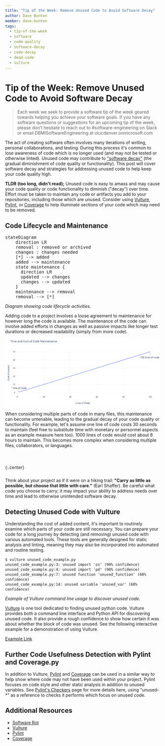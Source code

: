```yaml
---
title: "Tip of the Week: Remove Unused Code to Avoid Software Decay"
author: Dave Bunten
member: dave-bunten
tags:
  - tip-of-the-week
  - software
  - code-quality
  - software-decay
  - code-decay
  - dead-code
  - vulture
---
```


# Tip of the Week: Remove Unused Code to Avoid Software Decay

> Each week we seek to provide a software tip of the week geared towards helping you achieve your software goals. If you have any software questions or suggestions for an upcoming tip of the week, please don’t hesitate to reach out to #software-engineering on Slack or email DBMISoftwareEngineering at olucdenver.onmicrosoft.com

The act of creating software often involves many iterations of writing, personal collaborations, and testing. During this process it's common to lose awareness of code which is no longer used (and may not be tested or otherwise linted). Unused code may contribute to ["software decay"](https://en.wikipedia.org/wiki/Software_rot) (the gradual diminishment of code quality or functionality). This post will cover software decay and strategies for addressing unused code to help keep your code quality high.

__TLDR (too long, didn't read);__
Unused code is easy to amass and may cause your code quality or code functionality to diminish ("decay") over time. Effort must be taken to maintain any code or artifacts you add to your repositories, including those which are unused. Consider using [Vulture](https://github.com/jendrikseipp/vulture), [Pylint](https://pylint.pycqa.org/), or [Coverage](https://coverage.readthedocs.io/) to help illuminate sections of your code which may need to be removed.

## Code Lifecycle and Maintenance

<pre class="mermaid">
stateDiagram
    direction LR
    removal : removed or archived
    changes : changes needed
    [*] --> added
    added --> maintenance
    state maintenance {
      direction LR
      updated --> changes
      changes --> updated
    }
    maintenance --> removal
    removal --> [*]
</pre>
<script type="module">
  import mermaid from 'https://unpkg.com/mermaid@9/dist/mermaid.esm.min.mjs';
  mermaid.initialize({ startOnLoad: true });
</script>
_Diagram showing code lifecycle activities._

Adding code to a project involves a loose agreement to maintenance for however long the code is available. The maintenance of the code can involve added efforts in changes as well as passive impacts like longer test durations or decreased readability (simply from more code).

![](../images/time-and-cost-code-maintenance-chart.png)

When considering multiple parts of code in many files, this maintenance can become untenable, leading to the gradual decay of your code quality or functionality. For example, let's assume one line of code costs 30 seconds to maintain (feel free to substitute time with monetary or personnel aspects as an example measure here too). 1000 lines of code would cost about 8 hours to maintain. This becomes more complex when considering multiple files, collaborators, or languages.

<i class="fas fa-hiking" style="font-size:4em;"></i>
{:.center}

Think about your project as if it were on a hiking trail: __"Carry as little as possible, but choose that little with care."__ (Earl Shaffer). Be careful what code you choose to carry; it may impact your ability to address needs over time and lead to otherwise unintended software decay.

<i class="fas fa-hiking" style="font-size:4em;"></i>

## Detecting Unused Code with Vulture

Understanding the cost of added content, it's important to routinely examine which parts of your code are still necessary. You can prepare your code for a long journey by detecting (and removing) unused code with various automated tools. These tools are generally designed for static analysis and linting, meaning they may also be incorporated into automated and routine testing.

```shell
$ vulture unused_code_example.py
unused_code_example.py:3: unused import 'os' (90% confidence)
unused_code_example.py:4: unused import 'pd' (90% confidence)
unused_code_example.py:7: unused function 'unused_function' (60% confidence)
unused_code_example.py:14: unused variable 'unused_var' (60% confidence)
```

_Example of Vulture command line usage to discover unused code._

[Vulture](https://github.com/jendrikseipp/vulture) is one tool dedicated to finding unused python code. Vulture provides both a command line interface and Python API for discovering unused code. It also provide a rough confidence to show how certain it was about whether the block of code was unused. See the following interactive example for a demonstration of using Vulture.

[Example Link]()

## Further Code Usefulness Detection with Pylint and Coverage.py

In addition to Vulture, [Pylint](https://pylint.pycqa.org/en/latest/index.html) and [Coverage](https://coverage.readthedocs.io/) can be used in a similar way to help show where code may not have been used within your project. Pylint focuses on code style and other static analysis in addition to unused variables. See [Pylint's Checkers](https://pylint.pycqa.org/en/latest/user_guide/checkers/features.html) page for more details here, using "unused-*" as a reference to checks it performs which focus on unused code.

## Additional Resources

- [Software Rot](https://en.wikipedia.org/wiki/Software_rot)
- [Vulture](https://github.com/jendrikseipp/vulture)
- [Pylint](https://pylint.pycqa.org/en/latest/index.html)
- [Coverage](https://coverage.readthedocs.io/)
